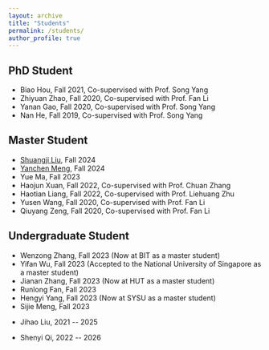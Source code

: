 ```yaml
---
layout: archive
title: "Students"
permalink: /students/
author_profile: true
---
```


## PhD Student
* Biao Hou, Fall 2021, Co-supervised with Prof. Song Yang
* Zhiyuan Zhao, Fall 2020, Co-supervised with Prof. Fan Li
* Yanan Gao, Fall 2020, Co-supervised with Prof. Song Yang
* Nan He, Fall 2019, Co-supervised with Prof. Song Yang

## Master Student 
<!-- * JiaHao Zhang, Fall 2023 -->
* [Shuangji Liu](https://whatasmallship.github.io/), Fall 2024
* [Yanchen Meng](https://myc8866.github.io/), Fall 2024
* Yue Ma, Fall 2023
* Haojun Xuan, Fall 2022, Co-supervised with Prof. Chuan Zhang
* Haotian Liang, Fall 2022, Co-supervised with Prof. Liehuang Zhu
* Yusen Wang, Fall 2020, Co-supervised with Prof. Fan Li
* Qiuyang Zeng, Fall 2020, Co-supervised with Prof. Fan Li
<!-- * Haotian Liang, Fall 2022 (Co-supervised with Prof. Chuan Zhang) -->
<!-- * Haojun Xuan, Fall 2022 (Co-supervised with Prof. Chuan Zhang) -->


## Undergraduate Student 
* Wenzong Zhang, Fall 2023 (Now at BIT as a master student)
* Yifan Wu, Fall 2023 (Accepted to the National University of Singapore as a master student) 
* Jianan Zhang, Fall 2023 (Now at HUT as a master student)
* Runlong Fan, Fall 2023
* Hengyi Yang, Fall 2023 (Now at SYSU as a master student)
* Sijie Meng, Fall 2023
<!-- * Fangnuan Han, 2021 -- 2025 -->
* Jihao Liu, 2021 -- 2025
<!--* Fangyu Lin, 2021 -- 2025 -->
* Shenyi Qi, 2022 -- 2026

